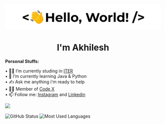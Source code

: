 <div><img src="https://github.com/Raviruler/Raviruler/blob/main/assets/hello.gif"/></div>
<h1 align="center">I'm Akhilesh</h1>
<b>Personal Stuffs:</b>  

• 👨‍🎓 I’m currently studing in [ITER](https://www.soa.ac.in/iter)  
• 🌱 I’m currently learning Java & Python  
• ✍ Ask me anything i'm ready to help  
• 👨‍💻 Member of [Code X](https://github.com/codex-iter)  
• 📫 Follow me: [Instagram](https://www.instagram.com/i_am.akhilesh/) and [Linkedin](https://www.linkedin.com/in/akhilesh-mattam-2247851b3/) 

![](https://komarev.com/ghpvc/?username=AkhileshMattam&color=green)

<img src="https://github-readme-stats.vercel.app/api?username=AkhileshMattam&count_private=true&show_icons=true&theme=radical" alt="GitHub Status"/>
<img src = "https://github-readme-stats.vercel.app/api/top-langs/?username=AkhileshMattam&show_icons=true&layout=compact&theme=radical" alt="Most Used Languages">
